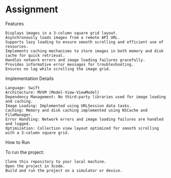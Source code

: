 # Assignment
Features

    Displays images in a 3-column square grid layout.
    Asynchronously loads images from a remote API URL.
    Supports lazy loading to ensure smooth scrolling and efficient use of resources.
    Implements caching mechanisms to store images in both memory and disk cache for quick retrieval.
    Handles network errors and image loading failures gracefully.
    Provides informative error messages for troubleshooting.
    Ensures no lag while scrolling the image grid.

Implementation Details

    Language: Swift
    Architecture: MVVM (Model-View-ViewModel)
    Dependency Management: No third-party libraries used for image loading and caching.
    Image Loading: Implemented using URLSession data tasks.
    Caching: Memory and disk caching implemented using NSCache and FileManager.
    Error Handling: Network errors and image loading failures are handled and logged.
    Optimization: Collection view layout optimized for smooth scrolling with a 3-column square grid.

How to Run

To run the project:

    Clone this repository to your local machine.
    Open the project in Xcode.
    Build and run the project on a simulator or device.
